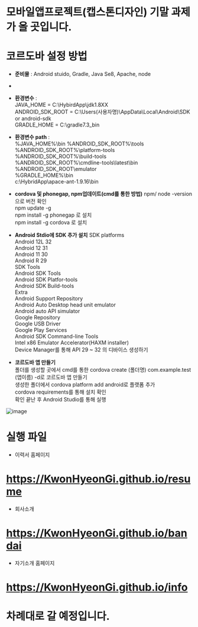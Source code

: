 # 모바일앱프로젝트(캡스톤디자인) 기말 과제가 올 곳입니다.
# 코르도바 설정 방법
 * **준비물** : Android stuido, Gradle, Java Se8, Apache, node  
 * 
 * **환경변수** :  
 JAVA_HOME = C:\HybirdApp\jdk1.8XX  
 ANDROID_SDK_ROOT = C:\Users(사용자명)\AppData\Local\Android\SDK or android-sdk  
 GRADLE_HOME = C:\gradle7.3_bin  
 
 * **환경변수 path** :  
 %JAVA_HOME%\bin
 %ANDROID_SDK_ROOT%\tools  
 %ANDROID_SDK_ROOT%\platform-tools  
 %ANDROID_SDK_ROOT%\build-tools  
 %ANDROID_SDK_ROOT%\cmdline-tools\latest\bin  
 %ANDROID_SDK_ROOT\emulator  
 %GRADLE_HOME%\bin  
 c:\HybridApp\apace-ant-1.9.16\bin  
 
 * **cordova 및 phonegap, npm업데이트(cmd를 통한 방법)**
 npm/ node -version으로 버전 확인  
 npm update -g  
 npm install -g phonegap 로 설치  
 npm install -g cordova  로 설치  
 
 * **Android Stdio에 SDK 추가 설치**
  SDK platforms  
  Android 12L 32  
  Android 12 31  
  Android 11 30  
  Android R 29  
  SDK Tools  
  Android SDK Tools  
  Android SDK Platfor-tools  
  Android SDK Build-tools  
  Extra  
  Android Support Repository  
  Android Auto Desktop head unit emulator  
  Android auto API simulator  
  Google Repository  
  Google USB Driver  
  Google Play Services  
  Android SDK Command-line Tools  
  Intel x86 Emulator Accelerator(HAXM installer)  
  Device Manager를 통해 API 29 ~ 32 의 디바이스 생성하기
 
 * **코르도바 앱 만들기**  
 폴더를 생성할 곳에서 cmd를 통한 cordova create (폴더명) com.example.test (앱이름) -d로 코르도바 앱 만들기  
 생성한 폴더에서 cordova platform add android로 플랫폼 추가  
 cordova requirements를 통해 설치 확인  
 확인 끝난 후 Android Studio를 통해 실행
 
 ![image](https://user-images.githubusercontent.com/101074914/207008906-256685f2-af95-4334-b947-d508adfbc4e5.png)

# 실행 파일
* 이력서 홈페이지
# https://KwonHyeonGi.github.io/resume
* 회사소개
# https://KwonHyeonGi.github.io/bandai
* 자기소개 홈페이지
# https://KwonHyeonGi.github.io/info
# 차례대로 갈 예정입니다.
